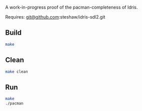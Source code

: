 A work-in-progress proof of the pacman-completeness of Idris.

Requires: git@github.com:steshaw/idris-sdl2.git

## Build

```bash
make
```

## Clean

```bash
make clean
```

## Run

```bash
make
./pacman
```
